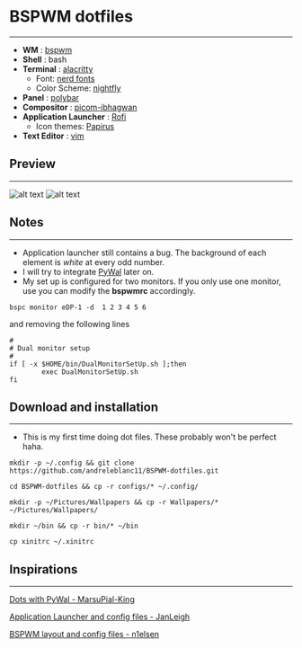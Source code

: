 # BSPWM dotfiles
***
-   **WM** : [bspwm](https://github.com/baskerville/bspwm)
-   **Shell** : bash
-   **Terminal** : [alacritty](https://github.com/alacritty/alacritty)
	- Font: [nerd fonts](https://github.com/ryanoasis/nerd-fonts)
	- Color Scheme: [nightfly](https://github.com/bluz71/vim-nightfly-guicolors)
-   **Panel** : [polybar](https://github.com/polybar/polybar)
-   **Compositor** : [picom-ibhagwan](https://github.com/ibhagwan/picom-ibhagwan-git)
-   **Application Launcher** : [Rofi](https://github.com/davatorium/rofi)
	- Icon themes: [Papirus](https://github.com/PapirusDevelopmentTeam/papirus-icon-theme)
-   **Text Editor** : [vim](https://github.com/vim/vim)


## Preview
***
![alt text](https://github.com/andreleblanc11/dotfiles/blob/master/Preview/Rice_Screenshot1.png)
![alt text](https://github.com/andreleblanc11/dotfiles/blob/master/Preview/Rice_Screenshot2.png)

## Notes
***
- Application launcher still contains a bug. The background of each element is *white* at every odd number.
- I will try to integrate [PyWal](https://github.com/dylanaraps/pywal) later on.
- My set up is configured for two monitors. If you only use one monitor, use you can modify the **bspwmrc** accordingly.
```
bspc monitor eDP-1 -d  1 2 3 4 5 6
```
and removing the following lines
```
#
# Dual monitor setup
#
if [ -x $HOME/bin/DualMonitorSetUp.sh ];then
        exec DualMonitorSetUp.sh
fi
```

## Download and installation
***
- This is my first time doing dot files. These probably won't be perfect haha.

```
mkdir -p ~/.config && git clone https://github.com/andreleblanc11/BSPWM-dotfiles.git

cd BSPWM-dotfiles && cp -r configs/* ~/.config/

mkdir -p ~/Pictures/Wallpapers && cp -r Wallpapers/* ~/Pictures/Wallpapers/

mkdir ~/bin && cp -r bin/* ~/bin

cp xinitrc ~/.xinitrc
```

## Inspirations
***
[Dots with PyWal - MarsuPial-King](https://github.com/marsupial-king/my-arch-dots)

[Application Launcher and config files - JanLeigh](https://github.com/janleigh/dotfiles)

[BSPWM layout and config files -  n1elsen](https://github.com/n1els3n/bspwm-dotfiles)

